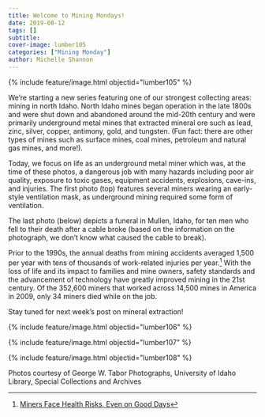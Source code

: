 ```yaml
---
title: Welcome to Mining Mondays!
date: 2019-08-12
tags: []
subtitle: 
cover-image: lumber105
categories: ["Mining Monday"]
author: Michelle Shannon
---
```


{% include feature/image.html objectid="lumber105" %}

We’re starting a new series featuring one of our strongest collecting areas: mining in north Idaho. North Idaho mines began operation in the late 1800s and were shut down and abandoned around the mid-20th century and were primarily underground metal mines that extracted mineral ore such as lead, zinc, silver, copper, antimony, gold, and tungsten. (Fun fact: there are other types of mines such as surface mines, coal mines, petroleum and natural gas mines, and more!).

Today, we focus on life as an underground metal miner which was, at the time of these photos, a dangerous job with many hazards including poor air quality, exposure to toxic gases, equipment accidents, explosions, cave-ins, and injuries. The first photo (top) features several miners wearing an early-style ventilation mask, as underground mining required some form of ventilation. 

The last photo (below) depicts a funeral in Mullen, Idaho, for ten men who fell to their death after a cable broke (based on the information on the photograph, we don’t know what caused the cable to break). 

Prior to the 1990s, the annual deaths from mining accidents averaged 1,500 per year with tens of thousands of work-related injuries per year.[^1] With the loss of life and its impact to families and mine owners, safety standards and the advancement of technology have greatly improved mining in the 21st century. Of the 352,600 miners that worked across 14,500 mines in America in 2009, only 34 miners died while on the job.

Stay tuned for next week’s post on mineral extraction!

{% include feature/image.html objectid="lumber106" %}

{% include feature/image.html objectid="lumber107" %}

{% include feature/image.html objectid="lumber108" %}

Photos courtesy of George W. Tabor Photographs, University of Idaho Library, Special Collections and Archives

[^1]: [Miners Face Health Risks, Even on Good Days](https://www.livescience.com/11173-miners-face-health-risks-good-days.html)


